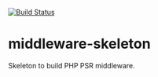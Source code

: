 [![Build Status](https://travis-ci.org/php-psr-middleware/middleware-skeleton.svg?branch=master)](https://travis-ci.org/php-psr-middleware/middleware-skeleton)


# middleware-skeleton
Skeleton to build PHP PSR middleware.
